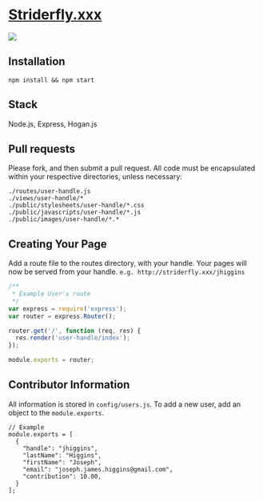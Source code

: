 [Striderfly.xxx](http://striderfly.xxx)
==========
![](http://assets7.thrillist.com/v1/image/1280637/size/tl-today_sq)

## Installation
```
npm install && npm start
```

## Stack
Node.js, Express, Hogan.js

## Pull requests
Please fork, and then submit a pull request.  All code must be encapsulated within your respective directories, unless necessary:

```
./routes/user-handle.js
./views/user-handle/*
./public/stylesheets/user-handle/*.css
./public/javascripts/user-handle/*.js
./public/images/user-handle/*.*
```

## Creating Your Page
Add a route file to the routes directory, with your handle.  Your pages will now be served from your handle.  ```e.g. http://striderfly.xxx/jhiggins```
```js
/**
 * Example User's route
 */
var express = require('express');
var router = express.Router();

router.get('/', function (req, res) {
  res.render('user-handle/index');
});

module.exports = router;

```

## Contributor Information

All information is stored in ```config/users.js```.  To add a new user, add an object to the ```module.exports```.

```
// Example
module.exports = [
  {
    "handle": "jhiggins",
    "lastName": "Higgins",
    "firstName": "Joseph",
    "email": "joseph.james.higgins@gmail.com",
    "contribution": 10.00,
  }
];
```
